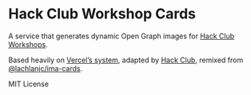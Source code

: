 # Hack Club Workshop Cards

A service that generates dynamic Open Graph images for [Hack Club Workshops](https://workshops.hackclub.com/).

Based heavily on [Vercel’s system](https://vercel.com/blog/social-og-image-cards-as-a-service), adapted by [Hack Club](https://hackclub.com), remixed from [@lachlanjc/ima-cards](https://github.com/lachlanjc/ima-cards).

MIT License
